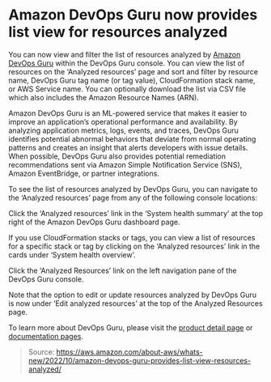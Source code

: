 # Amazon DevOps Guru now provides list view for resources analyzed

You can now view and filter the list of resources analyzed by [Amazon DevOps Guru](https://aws.amazon.com/devops-guru/) within the DevOps Guru console. You can view the list of resources on the ‘Analyzed resources’ page and sort and filter by resource name, DevOps Guru tag name (or tag value), CloudFormation stack name, or AWS Service name. You can optionally download the list via CSV file which also includes the Amazon Resource Names (ARN).  

Amazon DevOps Guru is an ML-powered service that makes it easier to improve an application’s operational performance and availability. By analyzing application metrics, logs, events, and traces, DevOps Guru identifies potential abnormal behaviors that deviate from normal operating patterns and creates an insight that alerts developers with issue details. When possible, DevOps Guru also provides potential remediation recommendations sent via Amazon Simple Notification Service (SNS), Amazon EventBridge, or partner integrations. 

To see the list of resources analyzed by DevOps Guru, you can navigate to the ‘Analyzed resources’ page from any of the following console locations:

Click the ‘Analyzed resources’ link in the ‘System health summary’ at the top right of the Amazon DevOps Guru dashboard page.

If you use CloudFormation stacks or tags, you can view a list of resources for a specific stack or tag by clicking on the ‘Analyzed resources’ link in the cards under ‘System health overview’.

Click the ‘Analyzed Resources’ link on the left navigation pane of the DevOps Guru console.

Note that the option to edit or update resources analyzed by DevOps Guru is now under ‘Edit analyzed resources’ at the top of the Analyzed Resources page. 

To learn more about DevOps Guru, please visit the [product detail page](https://aws.amazon.com/devops-guru/) or [documentation pages](https://docs.aws.amazon.com/devops-guru/).

> Source: https://aws.amazon.com/about-aws/whats-new/2022/10/amazon-devops-guru-provides-list-view-resources-analyzed/